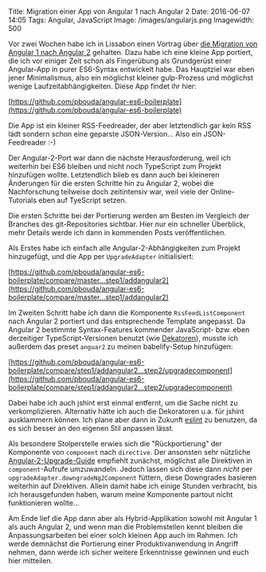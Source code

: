 Title: Migration einer App von Angular 1 nach Angular 2
Date: 2016-06-07 14:05
Tags: Angular, JavaScript
Image: /images/angularjs.png
Imagewidth: 500

Vor zwei Wochen habe ich in Lissabon einen Vortrag über [die Migration von Angular 1 nach Angular 2](http://www.meetup.com/AngularJS-Portugal/events/230723687/) gehalten. Dazu habe ich eine kleine App portiert, die ich vor einiger Zeit schon als Fingerübung als Grundgerüst einer Angular-App in purer ES6-Syntax entwickelt habe. Das Hauptziel war eben jener Minimalismus, also ein möglichst kleiner gulp-Prozess und möglichst wenige Laufzeitabhängigkeiten. Diese App findet ihr hier:

[https://github.com/pbouda/angular-es6-boilerplate](https://github.com/pbouda/angular-es6-boilerplate)

 Die App ist ein kleiner RSS-Feedreader, der aber letztendlich gar kein RSS lädt sondern schon eine geparste JSON-Version... Also ein JSON-Feedreader :-)

Der Angular-2-Port war dann die nächste Herausforderung, weil ich weiterhin bei ES6 bleiben und nicht noch TypeScript zum Projekt hinzufügen wollte. Letztendlich blieb es dann auch bei kleineren Änderungen für die ersten Schritte hin zu Angular 2, wobei die Nachforschung teilweise doch zeitintensiv war, weil viele der Online-Tutorials eben auf TyeScript setzen.

Die ersten Schritte bei der Portierung werden am Besten im Vergleich der Branches des git-Repositories sichtbar. Hier nur ein schneller Überblick, mehr Details werde ich dann in kommenden Posts veröffentlichen.

Als Erstes habe ich einfach alle Angular-2-Abhängigkeiten zum Projekt hinzugefügt, und die App per `UpgradeAdapter` initialisiert:

[https://github.com/pbouda/angular-es6-boilerplate/compare/master...step1/addangular2](https://github.com/pbouda/angular-es6-boilerplate/compare/master...step1/addangular2)

Im Zweiten Schritt habe ich dann die Komponente `RssFeedListComponent` nach Angular 2 portiert und das entsprechende Template angepasst. Da Angular 2 bestimmte Syntax-Features kommender JavaScript- bzw. eben derzeitiger TypeScript-Versionen benutzt (wie [Dekatoren](https://medium.com/google-developers/exploring-es7-decorators-76ecb65fb841#.v0nqw1gyr)), musste ich außerdem das preset `anguar2` zu meinen babelify-Setup hinzufügen:

[https://github.com/pbouda/angular-es6-boilerplate/compare/step1/addangular2...step2/upgradecomponent](https://github.com/pbouda/angular-es6-boilerplate/compare/step1/addangular2...step2/upgradecomponent)

Dabei habe ich auch jshint erst einmal entfernt, um die Sache nicht zu verkomplizieren. Alternativ hätte ich auch die Dekoratoren u.a. für jshint ausklammern können. Ich plane aber dann in Zukunft [eslint](http://eslint.org/) zu benutzen, da es sich besser an den eigenen Stil anpassen lässt.

Als besondere Stolperstelle erwies sich die "Rückportierung" der Komponente von `component` nach `directive`. Der ansonsten sehr nützliche [Angular-2-Upgrade-Guide](https://angular.io/docs/ts/latest/guide/upgrade.html) empfiehlt zunächst, möglichst alle Direktiven in `component`-Aufrufe umzuwandeln. Jedoch lassen sich diese dann *nicht* per `upgradeAdapter.downgradeNg2Component` füttern, diese Downgrades basieren weiterhin auf Direktiven. Allein damit habe ich einige Stunden verbracht, bis ich herausgefunden haben, warum meine Komponente partout nicht funktionieren wollte...

Am Ende lief die App dann aber als Hybrid-Applikation sowohl mit Angular 1 als auch Angular 2, und wenn man die Problemstellen kennt bleiben die Anpassungsarbeiten bei einer solch kleinen App auch im Rahmen. Ich werde demnächst die Portierung einer Produktivanwendung in Angriff nehmen, dann werde ich sicher weitere Erkenntnisse gewinnen und euch hier mitteilen.
